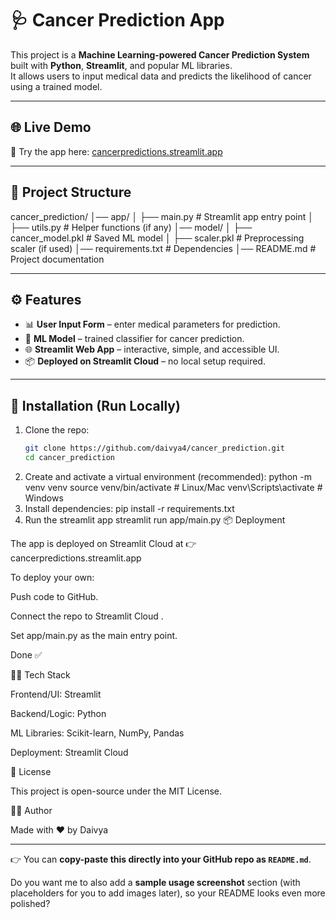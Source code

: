 # 🩺 Cancer Prediction App

This project is a **Machine Learning-powered Cancer Prediction System** built with **Python**, **Streamlit**, and popular ML libraries.  
It allows users to input medical data and predicts the likelihood of cancer using a trained model.

---

## 🌐 Live Demo
🚀 Try the app here: [cancerpredictions.streamlit.app](https://cancerpredictions.streamlit.app)

---

## 📂 Project Structure
cancer_prediction/
│── app/
│ ├── main.py # Streamlit app entry point
│ ├── utils.py # Helper functions (if any)
│── model/
│ ├── cancer_model.pkl # Saved ML model
│ ├── scaler.pkl # Preprocessing scaler (if used)
│── requirements.txt # Dependencies
│── README.md # Project documentation


---

## ⚙️ Features
- 📊 **User Input Form** – enter medical parameters for prediction.
- 🤖 **ML Model** – trained classifier for cancer prediction.
- 🌐 **Streamlit Web App** – interactive, simple, and accessible UI.
- 📦 **Deployed on Streamlit Cloud** – no local setup required.

---

## 🚀 Installation (Run Locally)
1. Clone the repo:
   ```bash
   git clone https://github.com/daivya4/cancer_prediction.git
   cd cancer_prediction
2. Create and activate a virtual environment (recommended):
python -m venv venv
source venv/bin/activate   # Linux/Mac
venv\Scripts\activate      # Windows
3. Install dependencies:
   pip install -r requirements.txt
4. Run the streamlit app
   streamlit run app/main.py
📦 Deployment

The app is deployed on Streamlit Cloud at
👉 cancerpredictions.streamlit.app

To deploy your own:

Push code to GitHub.

Connect the repo to Streamlit Cloud
.

Set app/main.py as the main entry point.

Done ✅

🧑‍💻 Tech Stack

Frontend/UI: Streamlit

Backend/Logic: Python

ML Libraries: Scikit-learn, NumPy, Pandas

Deployment: Streamlit Cloud

📜 License

This project is open-source under the MIT License.

👨‍💻 Author

Made with ❤️ by Daivya


---

👉 You can **copy-paste this directly into your GitHub repo as `README.md`**.  

Do you want me to also add a **sample usage screenshot** section (with placeholders for you to add images later), so your README looks even more polished?

